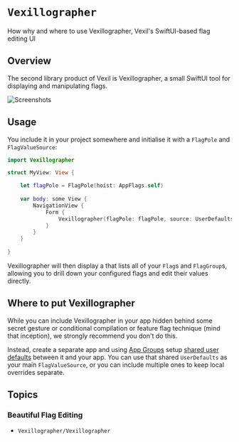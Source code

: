 # ``Vexillographer``

How why and where to use Vexillographer, Vexil's SwiftUI-based flag editing UI

## Overview

The second library product of Vexil is Vexillographer, a small SwiftUI tool for displaying and manipulating flags.

![Screenshots](screenshots.png)

## Usage

You include it in your project somewhere and initialise it with a `FlagPole` and `FlagValueSource`:

```swift
import Vexillographer

struct MyView: View {

    let flagPole = FlagPole(hoist: AppFlags.self)
    
    var body: some View {
        NavigationView {
            Form {
                Vexillographer(flagPole: flagPole, source: UserDefaults.standard)
            }
        }
    }
    
}
```

Vexillographer will then display a that lists all of your `Flag`s and `FlagGroup`s, allowing you to drill down your configured flags and edit their values directly.

## Where to put Vexillographer

While you can include Vexillographer in your app hidden behind some secret gesture or conditional compilation or feature flag technique (mind that inception), we strongly recommend you don't do this.

Instead, create a separate app and using [App Groups][app-groups] setup [shared user defaults][shared-userdefaults] between it and your app. You can use that shared `UserDefaults` as your main `FlagValueSource`, or you can include multiple ones to keep local overrides separate.

## Topics

### Beautiful Flag Editing

- ``Vexillographer/Vexillographer``

[app-groups]: https://developer.apple.com/documentation/bundleresources/entitlements/com_apple_security_application-groups
[shared-userdefaults]: https://medium.com/ios-os-x-development/shared-user-defaults-in-ios-3f15cd2c9409
